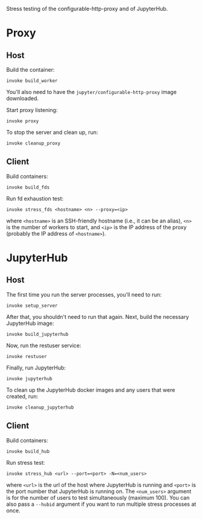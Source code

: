 Stress testing of the configurable-http-proxy and of JupyterHub.

# Proxy

## Host

Build the container:

```
invoke build_worker
```

You'll also need to have the `jupyter/configurable-http-proxy` image
downloaded.

Start proxy listening:

```
invoke proxy
```

To stop the server and clean up, run:

```
invoke cleanup_proxy
```

## Client

Build containers:

```
invoke build_fds
```

Run fd exhaustion test:

```
invoke stress_fds <hostname> <n> --proxy=<ip>
```

where `<hostname>` is an SSH-friendly hostname (i.e., it can be an
alias), `<n>` is the number of workers to start, and `<ip>` is the IP
address of the proxy (probably the IP address of `<hostname>`).

# JupyterHub

## Host

The first time you run the server processes, you'll need to run:

```
invoke setup_server
```

After that, you shouldn't need to run that again. Next, build the
necessary JupyterHub image:

```
invoke build_jupyterhub
```

Now, run the restuser service:

```
invoke restuser
```

Finally, run JupyterHub:

```
invoke jupyterhub
```

To clean up the JupyterHub docker images and any users that were
created, run:

```
invoke cleanup_jupyterhub
```

## Client

Build containers:

```
invoke build_hub
```

Run stress test:

```
invoke stress_hub <url> --port=<port> -N=<num_users>
```

where `<url>` is the url of the host where JupyterHub is running and
`<port>` is the port number that JupyterHub is running on. The
`<num_users>` argument is for the number of users to test
simultaneously (maximum 100). You can also pass a `--hubid` argument
if you want to run multiple stress processes at once.

